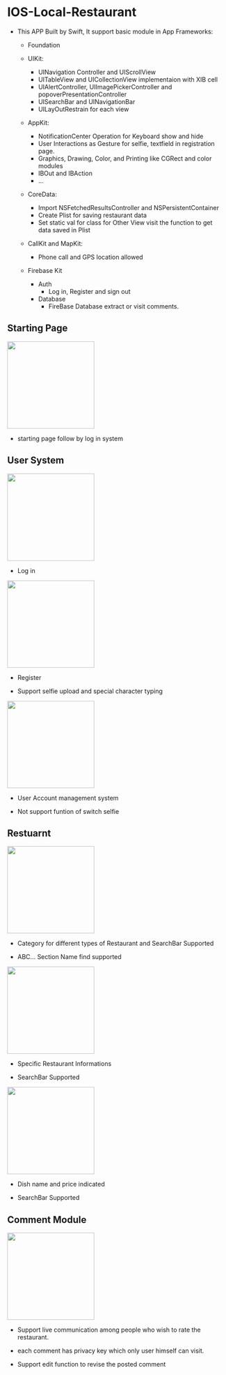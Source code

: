 # IOS-Local-Restaurant

* This APP Built by Swift, It support basic module in App Frameworks:

  * Foundation
  
  * UIKit:
    * UINavigation Controller and UIScrollView
    * UITableView and UICollectionView implementaion with XIB cell
    * UIAlertController, UIImagePickerController and popoverPresentationController
    * UISearchBar and UINavigationBar
    * UILayOutRestrain for each view
   
  * AppKit:
    * NotificationCenter Operation for Keyboard show and hide
    * User Interactions as Gesture for selfie, textfield in registration page.
    * Graphics, Drawing, Color, and Printing like CGRect and color modules
    * IBOut and IBAction 
    * ...
    

  * CoreData:
    * Import NSFetchedResultsController and NSPersistentContainer
    * Create Plist for saving restaurant data
    * Set static val for class for Other View visit the function to get data saved in Plist
    
  * CallKit and MapKit:
    * Phone call and GPS location allowed
  
  * Firebase Kit
    * Auth
      * Log in, Register and sign out
    * Database
      * FireBase Database extract or visit comments.
    
 
## Starting Page

<img src="picture/WechatIMG5.jpeg" width = "200" />

* starting page follow by log in system

## User System

<img src="picture/WechatIMG6.jpeg" width = "200" />

* Log in

<img src="picture/WechatIMG7.jpeg" width = "200" />

* Register

* Support selfie upload and special character typing

<img src="picture/WechatIMG9.jpeg" width = "200" />

* User Account management system

* Not support funtion of switch selfie

## Restuarnt 

<img src="picture/WechatIMG8.jpeg" width = "200" />

* Category for different types of Restaurant and SearchBar Supported

* ABC... Section Name find supported

<img src="picture/WechatIMG10.jpeg" width = "200" />

* Specific Restaurant Informations

* SearchBar Supported

<img src="picture/WechatIMG11.jpeg" width = "200" />

* Dish name and price indicated

* SearchBar Supported

## Comment Module

<img src="picture/WechatIMG12.jpeg" width = "200" />

* Support live communication among people who wish to rate the restaurant.

* each comment has privacy key which only user himself can visit.

* Support edit function to revise the posted comment

